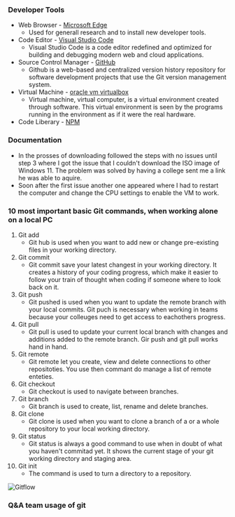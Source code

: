### Developer Tools

- Web Browser - [Microsoft Edge](https://www.microsoft.com/sv-se/edge?form=MA13FJ)
  - Used for generall research and to install new developer tools.
- Code Editor - [Visual Studio Code](https://code.visualstudio.com/)
  - Visual Studio Code is a code editor redefined and optimized for building and debugging modern web and cloud applications.
- Source Control Manager - [GitHub](https://github.com/)
  - Github is a web-based and centralized version history repository for software development projects that use the Git version management system.
- Virtual Machine - [oracle vm virtualbox](https://www.virtualbox.org/)
  - Virtual machine, virtual computer, is a virtual environment created through software. This virtual environment is seen by the programs running in the environment as if it were the real hardware.
- Code Liberary - [NPM](https://www.npmjs.com/)

### Documentation

- In the prosses of downloading followed the steps with no issues until step 3 where I got the issue that I couldn't download the ISO image of Windows 11. The problem was solved by having a college sent me a link he was able to aquire.
- Soon after the first issue another one appeared where I had to restart the computer and change the CPU settings to enable the VM to work.

### 10 most important basic Git commands, when working alone on a local PC

1. Git add
   - Git hub is used when you want to add new or change pre-existing files in your working directory.
2. Git commit
   - Git commit save your latest changest in your working directory. It creates a history of your coding progress, which make it easier to follow your train of thought when coding if someone where to look back on it.
3. Git push
   - Git pushed is used when you want to update the remote branch with your local commits. Git puch is necessary when working in teams because your colleuges need to get access to eachothers progress.
4. Git pull
   - Git pull is used to update your current local branch with changes and additions added to the remote branch. Gir push and git pull works hand in hand.
5. Git remote
   - Git remote let you create, view and delete connections to other repositoties. You use then commant do manage a list of remote enteties.
6. Git checkout
   - Git checkout is used to navigate between branches.
7. Git branch
   - Git branch is used to create, list, rename and delete branches.
8. Git clone
   - Git clone is used when you want to clone a branch of a or a whole repository to your local working directory.
9. Git status
   - Git status is always a good command to use when in doubt of what you haven't commitad yet. It shows the current stage of your git working directory and staging area.
10. Git init
    - The command is used to turn a directory to a repository.

![Gitflow](https://user-images.githubusercontent.com/112617817/212657326-2dab0b05-9723-4965-aa9c-28a0c6131818.svg)


### Q&A team usage of git
